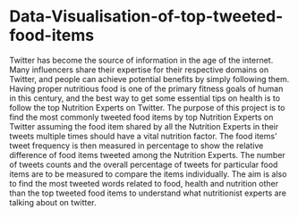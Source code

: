 # Data-Visualisation-of-top-tweeted-food-items
Twitter has become the source of information in the age of the internet. Many influencers share their expertise for their respective domains on Twitter, and people can achieve potential benefits by simply following them. Having proper nutritious food is one of the primary fitness goals of human in this century, and the best way to get some essential tips on health is to follow the top Nutrition Experts on Twitter. 
The purpose of this project is to find the most commonly tweeted food items by top Nutrition Experts on Twitter assuming the food item shared by all the Nutrition Experts in their tweets multiple times should have a vital nutrition factor. The food items’ tweet frequency is then measured in percentage to show the relative difference of food items tweeted among the Nutrition Experts. The number of tweets counts and the overall percentage of tweets for particular food items are to be measured to compare the items individually. The aim is also to find the most tweeted words related to food, health and nutrition other than the top tweeted food items to understand what nutritionist experts are talking about on twitter.
